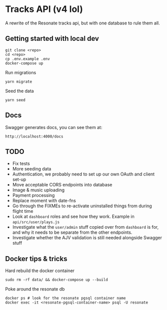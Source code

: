 # Tracks API (v4 lol)

A rewrite of the Resonate tracks api, but with one database to rule them all.

## Getting started with local dev

```
git clone <repo>
cd <repo>
cp .env.example .env
docker-compose up
```

Run migrations

```
yarn migrate
```

Seed the data

```
yarn seed
```

## Docs

Swagger generates docs, you can see them at: 

```
http://localhost:4000/docs
```

## TODO

* Fix tests
* More seeding data
* Authentication, we probably need to set up our own OAuth and client set-up
* Move acceptable CORS endpoints into database
* Image & music uploading
* Payment processing
* Replace moment with date-fns
* Go through the FIXMEs to re-activate uninstalled things from during flight time
* Look at `dashboard` roles and see how they work. Example in `api/src/user/plays.js`
* Investigate what the `user/admin` stuff copied over from `dashboard` is for, and why it needs to be separate from the other endpoints.
* Investigate whether the AJV validation is still needed alongside Swagger stuff

## Docker tips & tricks

Hard rebuild the docker container

```
sudo rm -rf data/ && docker-compose up --build
``` 

Poke around the resonate db

```
docker ps # look for the resonate pgsql container name
docker exec -it <resonate-pgsql-container-name> psql -U resonate
```